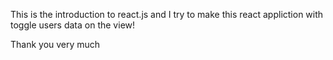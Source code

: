 This is the introduction to react.js and I try to make this react appliction with toggle users data on the view!

Thank you very much